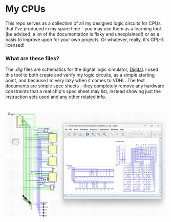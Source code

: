 # My CPUs
This repo serves as a collection of all my designed logic circuits for CPUs, that I've produced in my spare time - you may use them as a learning tool (be advised, a lot of the documentation is flaky and unexplained!) or as a basis to improve upon for your own projects. Or whatever, really, it's GPL-3 licensed!
### What are these files?
The *.dig* files are schematics for the digital logic simulator, [Digital](https://github.com/hneemann/Digital). I used this tool to both create and verify my logic circuits, as a simple starting point, and because I'm very lazy when it comes to VDHL. The text documents are simple spec sheets - they completely remove any hardware constraints that a real chip's spec sheet may list, instead showing just the instruction sets used and any other related info.
#
![An exploded diagram of a CPU](https://github.com/ABritInSpace/MyCPUs/blob/main/tst.png)

